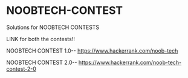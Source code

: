 # NOOBTECH-CONTEST
Solutions for NOOBTECH CONTESTS

LINK for both the contests!!

NOOBTECH CONTEST 1.0-- https://www.hackerrank.com/noob-tech

NOOBTECH CONTEST 2.0-- https://www.hackerrank.com/noob-tech-contest-2-0
